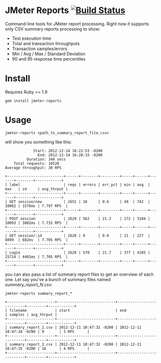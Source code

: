 # JMeter Reports [![Build Status](https://travis-ci.org/marcoshack/jmeter-reports.png?branch=master)](https://travis-ci.org/marcoshack/jmeter-reports)

Command-line tools for JMeter report processing. Right now it supports only CSV summary reports processing to show:

* Test execution time
* Total and transaction throughputs
* Transaction samples/errors
* Min / Avg / Max / Standard Deviation
* 90 and 95 response time percentiles

# Install

Requires Ruby >= 1.9

    gem install jmeter-reports
  
# Usage

    jmeter-reports <path_to_summary_report_file.csv>

will show you something like this:

                 Start: 2012-12-14 16:22:53 -0200
                   End: 2012-12-14 16:28:33 -0200
              Duration: 340 secs
        Total requests: 10520
    Average throughput: 30 RPS

    +--------------------------+------+--------+---------+-----+------+-------+--------+------------+
    | label                    | reqs | errors | err_pct | min | avg  | max   | sd     | avg_thrput |
    +--------------------------+------+--------+---------+-----+------+-------+--------+------------+
    | GET session/new          | 2651 | 18     | 0.6     | 49  | 742  | 10062 | 1576ms | 7.797 RPS  |
    +--------------------------+------+--------+---------+-----+------+-------+--------+------------+
    | POST session             | 2629 | 562    | 21.3    | 272 | 3104 | 10093 | 3882ms | 7.732 RPS  |
    +--------------------------+------+--------+---------+-----+------+-------+--------+------------+
    | GET session/:id          | 2620 | 0      | 0.0     | 21  | 227  | 8099  | 682ms  | 7.705 RPS  |
    +--------------------------+------+--------+---------+-----+------+-------+--------+------------+
    | Login                    | 2620 | 570    | 21.7    | 377 | 4185 | 25724 | 4401ms | 7.705 RPS  |
    +--------------------------+------+--------+---------+-----+------+-------+--------+------------+

you can also pass a list of summary report files to get an overview of each one. Let say you've a bunch of summary files named _summary\_report\_N.csv_:

    jmeter-reports summary_report_*

    +----------------------+---------------------------+---------------------------+---------+------------+
    | filename             | start                     | end                       | samples | avg_thrput |
    +----------------------+---------------------------+---------------------------+---------+------------+
    | summary_report_1.csv | 2012-12-11 10:47:32 -0200 | 2012-12-11 10:47:34 -0200 | 9       | 3 RPS      |
    +----------------------+---------------------------+---------------------------+---------+------------+
    | summary_report_2.csv | 2012-12-11 10:47:32 -0200 | 2012-12-11 10:47:35 -0200 | 16      | 4 RPS      |
    +----------------------+---------------------------+---------------------------+---------+------------+
